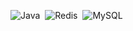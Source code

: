 ![Java](https://img.shields.io/badge/java-%23ED8B00.svg?style=for-the-badge&logo=java&logoColor=white)&nbsp;
![Redis](https://img.shields.io/badge/redis-%23DD0031.svg?style=for-the-badge&logo=redis&logoColor=white)&nbsp;
![MySQL](https://img.shields.io/badge/mysql-%2300758f.svg?style=for-the-badge&logo=mysql&logoColor=f29111)&nbsp;
